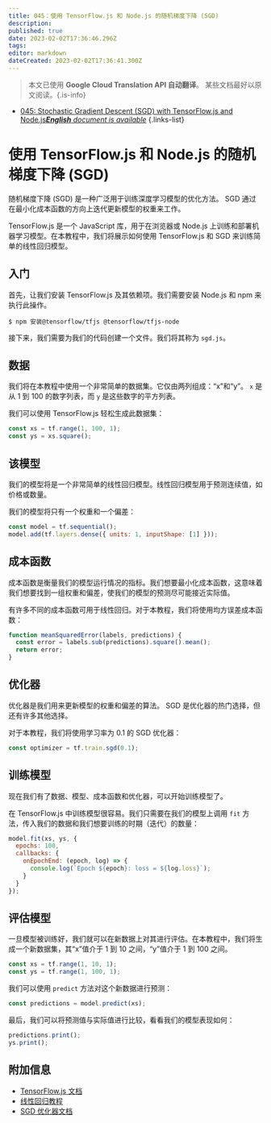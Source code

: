 ```yaml
---
title: 045：使用 TensorFlow.js 和 Node.js 的随机梯度下降 (SGD)
description: 
published: true
date: 2023-02-02T17:36:46.296Z
tags: 
editor: markdown
dateCreated: 2023-02-02T17:36:41.300Z
---
```


> 本文已使用 **Google Cloud Translation API 自动翻译**。
某些文档最好以原文阅读。{.is-info}



- [045: Stochastic Gradient Descent (SGD) with TensorFlow.js and Node.js***English** document is available*](/en/Knowledge-base/TensorFlow-js/Learning/045-stochastic-gradient-descent-sgd-with-tensorflow-js-and-node-js)
{.links-list}


# 使用 TensorFlow.js 和 Node.js 的随机梯度下降 (SGD)

随机梯度下降 (SGD) 是一种广泛用于训练深度学习模型的优化方法。 SGD 通过在最小化成本函数的方向上迭代更新模型的权重来工作。

TensorFlow.js 是一个 JavaScript 库，用于在浏览器或 Node.js 上训练和部署机器学习模型。在本教程中，我们将展示如何使用 TensorFlow.js 和 SGD 来训练简单的线性回归模型。

## 入门

首先，让我们安装 TensorFlow.js 及其依赖项。我们需要安装 Node.js 和 npm 来执行此操作。

    $ npm 安装@tensorflow/tfjs @tensorflow/tfjs-node

接下来，我们需要为我们的代码创建一个文件。我们将其称为 `sgd.js`。

## 数据

我们将在本教程中使用一个非常简单的数据集。它仅由两列组成：“x”和“y”。 `x` 是从 1 到 100 的数字列表，而 `y` 是这些数字的平方列表。

我们可以使用 TensorFlow.js 轻松生成此数据集：

```javascript
const xs = tf.range(1, 100, 1);
const ys = xs.square();
```

## 该模型

我们的模型将是一个非常简单的线性回归模型。线性回归模型用于预测连续值，如价格或数量。

我们的模型将只有一个权重和一个偏差：

```javascript
const model = tf.sequential();
model.add(tf.layers.dense({ units: 1, inputShape: [1] }));
```

## 成本函数

成本函数是衡量我们的模型运行情况的指标。我们想要最小化成本函数，这意味着我们想要找到一组权重和偏差，使我们的模型的预测尽可能接近实际值。

有许多不同的成本函数可用于线性回归。对于本教程，我们将使用均方误差成本函数：

```javascript
function meanSquaredError(labels, predictions) {
  const error = labels.sub(predictions).square().mean();
  return error;
}
```

## 优化器

优化器是我们用来更新模型的权重和偏差的算法。 SGD 是优化器的热门选择，但还有许多其他选择。

对于本教程，我们将使用学习率为 0.1 的 SGD 优化器：

```javascript
const optimizer = tf.train.sgd(0.1);
```

## 训练模型

现在我们有了数据、模型、成本函数和优化器，可以开始训练模型了。

在 TensorFlow.js 中训练模型很容易。我们只需要在我们的模型上调用 `fit` 方法，传入我们的数据和我们想要训练的时期（迭代）的数量：

```javascript
model.fit(xs, ys, {
  epochs: 100,
  callbacks: {
    onEpochEnd: (epoch, log) => {
      console.log(`Epoch ${epoch}: loss = ${log.loss}`);
    }
  }
});
```

## 评估模型

一旦模型被训练好，我们就可以在新数据上对其进行评估。在本教程中，我们将生成一个新数据集，其“x”值介于 1 到 10 之间，“y”值介于 1 到 100 之间。

```javascript
const xs = tf.range(1, 10, 1);
const ys = tf.range(1, 100, 1);
```

我们可以使用 `predict` 方法对这个新数据进行预测：

```javascript
const predictions = model.predict(xs);
```

最后，我们可以将预测值与实际值进行比较，看看我们的模型表现如何：

```javascript
predictions.print();
ys.print();
```

## 附加信息

- [TensorFlow.js 文档](https://js.tensorflow.org/)
- [线性回归教程](https://machinelearningmastery.com/linear-regression-tutorial-machine-learning/)
- [SGD 优化器文档](https://www.tensorflow.org/api_docs/python/tf/train/GradientDescentOptimizer)